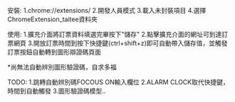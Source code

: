 安裝:
1.chrome://extensions/
2.開發人員模式
3.載入未封裝項目
4.選擇ChromeExtension_taitee資料夾

使用:
1.擴充介面將訂票資料填選完畢按下"儲存"
2.點擊擴充介面的網址可到達訂票網頁
3.開放訂票時間到按下快捷鍵(ctrl+shift+z)即可自動帶入儲存值，並觸發訂票按鈕自動轉到圖形辯證碼頁面

*尚無法自動辨別圖形驗證碼，自求多福

TODO:
1.跳轉自動辨別碼FOCOUS ON輸入欄位
2.ALARM CLOCK取代快捷鍵，時間到自動觸發
3.圖形驗證碼模型..